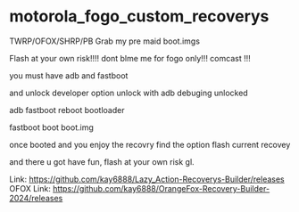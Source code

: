 # motorola_fogo_custom_recoverys
TWRP/OFOX/SHRP/PB Grab my pre maid boot.imgs

Flash at your own risk!!!! dont blme me for fogo only!!! comcast !!!

you must have adb and fastboot

and unlock developer option unlock with adb debuging unlocked

adb fastboot reboot bootloader 

fastboot boot boot.img 

once booted and you enjoy the recovry find the option flash current recovey 

and there u got have fun, flash at your own risk gl.

Link:  https://github.com/kay6888/Lazy_Action-Recoverys-Builder/releases
OFOX Link: https://github.com/kay6888/OrangeFox-Recovery-Builder-2024/releases
